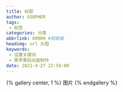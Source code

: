 ```yaml
---
title: 标题
author: GOOPHER
tags: 
 - 标签
categories: 分类
abbrlink: 00009 #短链接
headimg: url 头图
keywords:
 - 设置关键词
 - 黑苹果启动盘制作
date: 2021-4-27 22:50:00
---
```

{% gallery center, 1 %}
图片
{% endgallery %}
